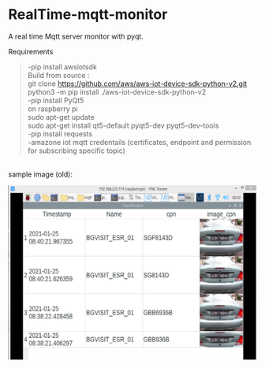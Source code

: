 # RealTime-mqtt-monitor
A real time Mqtt server monitor with pyqt. <br />


Requirements <br />

>-pip install awsiotsdk <br />
Build from source :  <br />
git clone https://github.com/aws/aws-iot-device-sdk-python-v2.git  <br />
python3 -m pip install ./aws-iot-device-sdk-python-v2  <br />
>-pip install PyQt5  <br />
on raspberry pi   <br />
sudo apt-get update  <br />
sudo apt-get install qt5-default pyqt5-dev pyqt5-dev-tools  <br />
>-pip install requests  <br />
>-amazone iot mqtt credentails (certificates, endpoint and permission for subscribing specific topic)  <br />

<br />
sample image (old): 

![mqqtt-monitor](https://github.com/MiltekTechnologies/RealTime-mqtt-monitor/blob/master/images/table_final.png)
